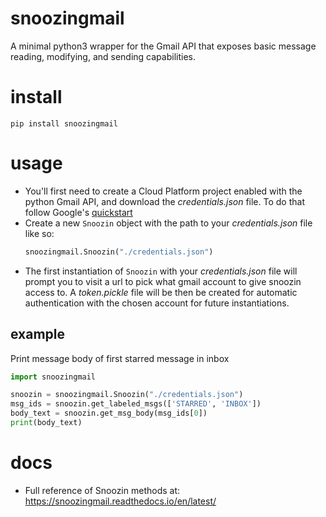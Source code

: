 # snoozingmail
A minimal python3 wrapper for the Gmail API that exposes basic message reading, modifying, and sending capabilities.

# install
```
pip install snoozingmail
```

# usage
- You'll first need to create a Cloud Platform project enabled with the python Gmail API, and download the *credentials.json* file. To do that follow Google's [quickstart](https://developers.google.com/gmail/api/quickstart/python)
- Create a new `Snoozin` object with the path to your *credentials.json* file like so:
    ```python
    snoozingmail.Snoozin("./credentials.json")
    ```
- The first instantiation of `Snoozin` with your *credentials.json* file will prompt you to visit a url to pick what gmail account to give snoozin access to. A *token.pickle* file will be then be created for automatic authentication with the chosen account for future instantiations.

## example
Print message body of first starred message in inbox
```python
import snoozingmail

snoozin = snoozingmail.Snoozin("./credentials.json")
msg_ids = snoozin.get_labeled_msgs(['STARRED', 'INBOX'])
body_text = snoozin.get_msg_body(msg_ids[0])
print(body_text)

```

# docs
- Full reference of Snoozin methods at: https://snoozingmail.readthedocs.io/en/latest/
